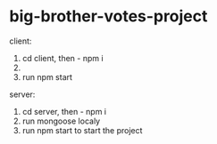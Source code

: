 # big-brother-votes-project

client:

1. cd client, then - npm i
2.
3. run npm start

server:

1. cd server, then - npm i
2. run mongoose localy
3. run npm start to start the project
